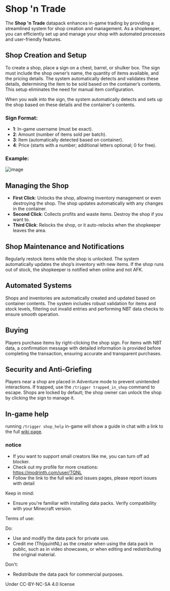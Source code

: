 # Shop 'n Trade

The **Shop 'n Trade** datapack enhances in-game trading by providing a streamlined system for shop creation and management. As a shopkeeper, you can efficiently set up and manage your shop with automated processes and user-friendly features.

## Shop Creation and Setup

To create a shop, place a sign on a chest, barrel, or shulker box. The sign must include the shop owner’s name, the quantity of items available, and the pricing details. The system automatically detects and validates these details, determining the item to be sold based on the container’s contents. This setup eliminates the need for manual item configuration.

When you walk into the sign, the system automatically detects and sets up the shop based on these details and the container's contents.

### Sign Format:
- **1**: In-game username (must be exact).
- **2**: Amount (number of items sold per batch).
- **3**: Item (automatically detected based on container).
- **4**: Price (starts with a number; additional letters optional; 0 for free).

### Example:
![image](https://github.com/user-attachments/assets/13ad5280-ef1d-412e-9464-d28d0eb053a6)

## Managing the Shop

- **First Click**: Unlocks the shop, allowing inventory management or even destroying the shop. The shop updates automatically with any changes in the container.
- **Second Click**: Collects profits and waste items. Destroy the shop if you want to.
- **Third Click**: Relocks the shop, or it auto-relocks when the shopkeeper leaves the area.

## Shop Maintenance and Notifications

Regularly restock items while the shop is unlocked. The system automatically updates the shop’s inventory with new items. If the shop runs out of stock, the shopkeeper is notified when online and not AFK.

## Automated Systems

Shops and inventories are automatically created and updated based on container contents. The system includes robust validation for items and stock levels, filtering out invalid entries and performing NBT data checks to ensure smooth operation.

## Buying

Players purchase items by right-clicking the shop sign. For items with NBT data, a confirmation message with detailed information is provided before completing the transaction, ensuring accurate and transparent purchases.

## Security and Anti-Griefing

Players near a shop are placed in Adventure mode to prevent unintended interactions. If trapped, use the `/trigger trapped_in_shop` command to escape. Shops are locked by default; the shop owner can unlock the shop by clicking the sign to manage it.

## In-game help
running `/trigger shop_help` in-game will show a guide in chat with a link to the full [wiki page](https://github.com/TQNL/Shop-n-Trade/wiki/Shop-'n-Trade).

### notice
- If you want to support small creators like me, you can turn off ad blocker.
- Check out my profile for more creations: https://modrinth.com/user/TQNL
- Follow the link to the full wiki and issues pages, please report issues with detail

Keep in mind:
- Ensure you're familiar with installing data packs.
Verify compatibility with your Minecraft version.

Terms of use:

Do:
- Use and modify the data pack for private use.
- Credit me (ThijquintNL) as the creator when using the data pack in public, such as in video showcases, or when editing and redistributing the original material.

Don't:
- Redistribute the data pack for commercial purposes.


Under CC-BY-NC-SA 4.0 license